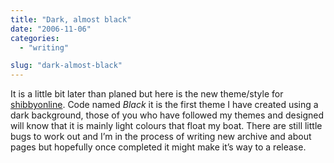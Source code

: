 ```yaml
---
title: "Dark, almost black"
date: "2006-11-06"
categories:
  - "writing"

slug: "dark-almost-black"
---
```


It is a little bit later than planed but here is the new theme/style for [shibbyonline](https://adamchamberlin.info "shibbyonline"). Code named _Black_ it is the first theme I have created using a dark background, those of you who have followed my themes and designed will know that it is mainly light colours that float my boat. There are still little bugs to work out and I’m in the process of writing new archive and about pages but hopefully once completed it might make it’s way to a release.
